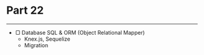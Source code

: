 # Part 22

---

* ▢ Database SQL & ORM (Object Relational Mapper)
  * Knex.js, Sequelize
  * Migration
